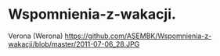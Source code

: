 Wspomnienia-z-wakacji.
======================

Verona (Werona)
https://github.com/ASEMBK/Wspomnienia-z-wakacji/blob/master/2011-07-06_28.JPG
